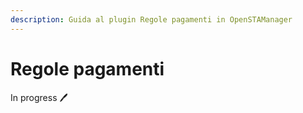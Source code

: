```yaml
---
description: Guida al plugin Regole pagamenti in OpenSTAManager
---
```


# Regole pagamenti

In progress 🖊️
